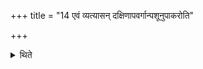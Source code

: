 +++
title = "14 एवं व्यत्यासन् दक्षिणापवर्गान्पशूनुपाकरोति"

+++

<details><summary>थिते</summary>

एवं व्यत्यासं दक्षिणापवर्गान्पशूनुपाकरोति १४
</details>
